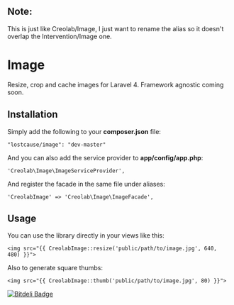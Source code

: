 ## Note:
This is just like Creolab/Image, I just want to rename the alias so it doesn't overlap the Intervention/Image one.

Image
=====

Resize, crop and cache images for Laravel 4.
Framework agnostic coming soon.

## Installation

Simply add the following to your **composer.json** file:

    "lostcause/image": "dev-master"

And you can also add the service provider to **app/config/app.php**:

    'Creolab\Image\ImageServiceProvider',

And register the facade in the same file under aliases:

    'CreolabImage' => 'Creolab\Image\ImageFacade',

## Usage

You can use the library directly in your views like this:

    <img src="{{ CreolabImage::resize('public/path/to/image.jpg', 640, 480) }}">

Also to generate square thumbs:

    <img src="{{ CreolabImage::thumb('public/path/to/image.jpg', 80) }}">

[![Bitdeli Badge](https://d2weczhvl823v0.cloudfront.net/creolab/image/trend.png)](https://bitdeli.com/free "Bitdeli Badge")
